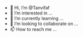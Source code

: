 - 👋 Hi, I’m @Tanvifaf
- 👀 I’m interested in ...
- 🌱 I’m currently learning ...
- 💞️ I’m looking to collaborate on ...
- 📫 How to reach me ...

<!---
Tanvifaf/Tanvifaf is a ✨ special ✨ repository because its `README.md` (this file) appears on your GitHub profile.
You can click the Preview link to take a look at your changes.
--->
